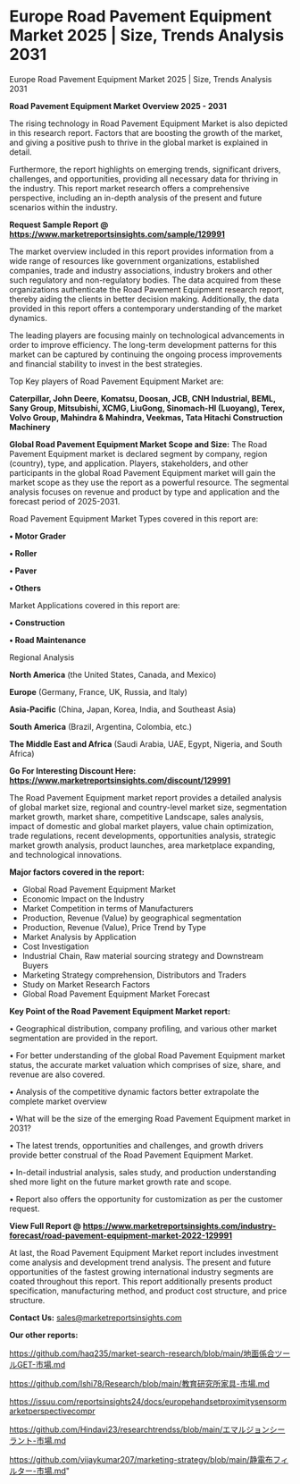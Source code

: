 # Europe Road Pavement Equipment Market 2025 | Size, Trends Analysis 2031
Europe Road Pavement Equipment Market 2025 | Size, Trends Analysis 2031

<Strong> Road Pavement Equipment Market Overview 2025 - 2031</strong>

The rising technology in Road Pavement Equipment Market is also depicted in this research report. Factors that are boosting the growth of the market, and giving a positive push to thrive in the global market is explained in detail.

Furthermore, the report highlights on emerging trends, significant drivers, challenges, and opportunities, providing all necessary data for thriving in the industry. This report market research offers a comprehensive perspective, including an in-depth analysis of the present and future scenarios within the industry.

<strong>Request Sample Report @ <a href=https://www.marketreportsinsights.com/sample/129991>https://www.marketreportsinsights.com/sample/129991</a></strong>

The market overview included in this report provides information from a wide range of resources like government organizations, established companies, trade and industry associations, industry brokers and other such regulatory and non-regulatory bodies. The data acquired from these organizations authenticate the Road Pavement Equipment research report, thereby aiding the clients in better decision making. Additionally, the data provided in this report offers a contemporary understanding of the market dynamics.

The leading players are focusing mainly on technological advancements in order to improve efficiency. The long-term development patterns for this market can be captured by continuing the ongoing process improvements and financial stability to invest in the best strategies.

Top Key players of Road Pavement Equipment Market are:

<strong>Caterpillar, John Deere, Komatsu, Doosan, JCB, CNH Industrial, BEML, Sany Group, Mitsubishi, XCMG, LiuGong, Sinomach-HI (Luoyang), Terex, Volvo Group, Mahindra & Mahindra, Veekmas, Tata Hitachi Construction Machinery</strong>

<strong><b>Global Road Pavement Equipment Market Scope and Size:</b></strong>
The Road Pavement Equipment market is declared segment by company, region (country), type, and application. Players, stakeholders, and other participants in the global Road Pavement Equipment market will gain the market scope as they use the report as a powerful resource. The segmental analysis focuses on revenue and product by type and application and the forecast period of 2025-2031.

Road Pavement Equipment Market Types covered in this report are:

<strong>• Motor Grader

• Roller

• Paver

• Others</strong>

Market Applications covered in this report are:

<strong>• Construction

• Road Maintenance</strong> 

Regional Analysis

<strong>North America</strong> (the United States, Canada, and Mexico)

<strong>Europe</strong> (Germany, France, UK, Russia, and Italy)

<strong>Asia-Pacific</strong> (China, Japan, Korea, India, and Southeast Asia)

<strong>South America</strong> (Brazil, Argentina, Colombia, etc.)

<strong>The Middle East and Africa</strong> (Saudi Arabia, UAE, Egypt, Nigeria, and South Africa)

<strong>Go For Interesting Discount Here: <a href=https://www.marketreportsinsights.com/discount/129991>https://www.marketreportsinsights.com/discount/129991</a></strong>

The Road Pavement Equipment market report provides a detailed analysis of global market size, regional and country-level market size, segmentation market growth, market share, competitive Landscape, sales analysis, impact of domestic and global market players, value chain optimization, trade regulations, recent developments, opportunities analysis, strategic market growth analysis, product launches, area marketplace expanding, and technological innovations.

<strong><b>Major factors covered in the report:</b></strong>
<ul>
  <li>Global Road Pavement Equipment Market </li>
  <li>Economic Impact on the Industry</li>
  <li>Market Competition in terms of Manufacturers</li>
  <li>Production, Revenue (Value) by geographical segmentation</li>
  <li>Production, Revenue (Value), Price Trend by Type</li>
  <li>Market Analysis by Application</li>
  <li>Cost Investigation</li>
  <li>Industrial Chain, Raw material sourcing strategy and Downstream Buyers</li>
  <li>Marketing Strategy comprehension, Distributors and Traders</li>
  <li>Study on Market Research Factors</li>
  <li>Global Road Pavement Equipment Market Forecast</li>
</ul>

<strong><b>Key Point of the Road Pavement Equipment Market report:</b></strong>

• Geographical distribution, company profiling, and various other market segmentation are provided in the report.

• For better understanding of the global Road Pavement Equipment market status, the accurate market valuation which comprises of size, share, and revenue are also covered.

• Analysis of the competitive dynamic factors better extrapolate the complete market overview

• What will be the size of the emerging Road Pavement Equipment market in 2031?

• The latest trends, opportunities and challenges, and growth drivers provide better construal of the Road Pavement Equipment Market.

• In-detail industrial analysis, sales study, and production understanding shed more light on the future market growth rate and scope.

• Report also offers the opportunity for customization as per the customer request.

<strong><b>View Full Report @ <a href=https://www.marketreportsinsights.com/industry-forecast/road-pavement-equipment-market-2022-129991>https://www.marketreportsinsights.com/industry-forecast/road-pavement-equipment-market-2022-129991</a></b></strong>


At last, the Road Pavement Equipment Market report includes investment come analysis and development trend analysis. The present and future opportunities of the fastest growing international industry segments are coated throughout this report. This report additionally presents product specification, manufacturing method, and product cost structure, and price structure.

<strong>Contact Us:</strong>
sales@marketreportsinsights.com

<strong>Our other reports:</strong>

<a href=https://github.com/haq235/market-search-research/blob/main/地面係合ツールGET-市場.md>https://github.com/haq235/market-search-research/blob/main/地面係合ツールGET-市場.md</a>

<a href=https://github.com/Ishi78/Research/blob/main/教育研究所家具-市場.md>https://github.com/Ishi78/Research/blob/main/教育研究所家具-市場.md</a>

<a href=https://issuu.com/reportsinsights24/docs/europehandsetproximitysensormarketperspectivecompr>https://issuu.com/reportsinsights24/docs/europehandsetproximitysensormarketperspectivecompr</a>

<a href=https://github.com/Hindavi23/researchtrendss/blob/main/エマルジョンシーラント-市場.md>https://github.com/Hindavi23/researchtrendss/blob/main/エマルジョンシーラント-市場.md</a>

<a href=https://github.com/vijaykumar207/marketing-strategy/blob/main/静電布フィルター-市場.md>https://github.com/vijaykumar207/marketing-strategy/blob/main/静電布フィルター-市場.md</a>"
